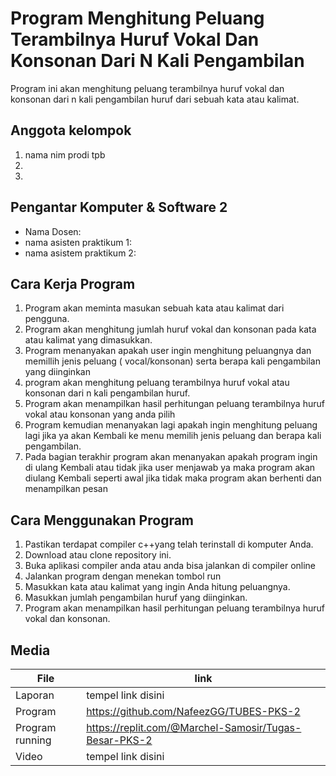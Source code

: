 
# Program Menghitung Peluang Terambilnya Huruf Vokal Dan Konsonan Dari N Kali Pengambilan
Program ini akan menghitung peluang terambilnya huruf vokal dan konsonan dari n kali pengambilan huruf dari sebuah kata atau kalimat.

## Anggota kelompok 
1. nama nim prodi tpb
2. 
3.

## Pengantar Komputer & Software 2
- Nama Dosen:
- nama asisten praktikum 1:
- nama asistem praktikum 2:

## Cara Kerja Program
1.	Program akan meminta masukan sebuah kata atau kalimat dari pengguna.
2.	Program akan menghitung jumlah huruf vokal dan konsonan pada kata atau kalimat yang dimasukkan.
3.	Program menanyakan apakah user ingin menghitung peluangnya dan memillih jenis peluang ( vocal/konsonan) serta berapa kali pengambilan yang diinginkan
4.	 program akan menghitung peluang terambilnya huruf vokal atau konsonan dari n kali pengambilan huruf.
5.	Program akan menampilkan hasil perhitungan peluang terambilnya huruf vokal atau  konsonan yang anda pilih 
6.	Program kemudian menanyakan lagi apakah ingin menghitung peluang lagi jika ya akan Kembali ke menu memilih jenis peluang dan berapa kali pengambilan. 
7.	Pada bagian terakhir program akan menanyakan apakah program ingin di ulang Kembali atau tidak jika user menjawab ya maka program akan diulang Kembali seperti awal jika tidak maka program akan berhenti dan menampilkan pesan 

## Cara Menggunakan Program 
1.	Pastikan terdapat compiler c++yang telah terinstall di komputer Anda.
2.	Download atau clone repository ini.
3.	Buka aplikasi compiler anda atau anda bisa jalankan di compiler online 
4.	Jalankan program dengan menekan tombol run
5.	Masukkan kata atau kalimat yang ingin Anda hitung peluangnya.
6.	Masukkan jumlah pengambilan huruf yang diinginkan.
7.	Program akan menampilkan hasil perhitungan peluang terambilnya huruf vokal dan konsonan.

## Media

| File |      link     |
| ------ | ------ |
| Laporan | tempel link disini |
| Program | https://github.com/NafeezGG/TUBES-PKS-2 |
| Program running | https://replit.com/@Marchel-Samosir/Tugas-Besar-PKS-2 |
| Video | tempel link disini |
